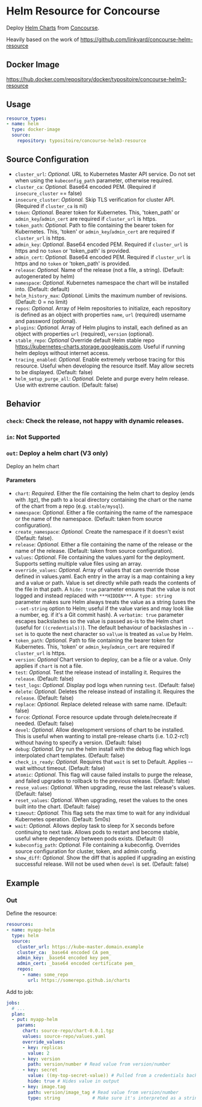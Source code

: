 # Helm Resource for Concourse

Deploy [Helm Charts](https://github.com/helm/helm) from [Concourse](https://concourse-ci.org/).

Heavily based on the work of https://github.com/linkyard/concourse-helm-resource

## Docker Image

https://hub.docker.com/repository/docker/typositoire/concourse-helm3-resource

## Usage

```yaml
resource_types:
- name: helm
  type: docker-image
  source:
    repository: typositoire/concourse-helm3-resource
```

## Source Configuration

* `cluster_url`: *Optional.* URL to Kubernetes Master API service. Do not set when using the `kubeconfig_path` parameter, otherwise required.
* `cluster_ca`: *Optional.* Base64 encoded PEM. (Required if `insecure_cluster` == false)
* `insecure_cluster`: *Optional.* Skip TLS verification for cluster API. (Required if `cluster_ca` is nil)
* `token`: *Optional.* Bearer token for Kubernetes.  This, 'token_path' or `admin_key`/`admin_cert` are required if `cluster_url` is https.
* `token_path`: *Optional.* Path to file containing the bearer token for Kubernetes.  This, 'token' or `admin_key`/`admin_cert` are required if `cluster_url` is https.
* `admin_key`: *Optional.* Base64 encoded PEM. Required if `cluster_url` is https and no `token` or 'token_path' is provided.
* `admin_cert`: *Optional.* Base64 encoded PEM. Required if `cluster_url` is https and no `token` or 'token_path' is provided.
* `release`: *Optional.* Name of the release (not a file, a string). (Default: autogenerated by helm)
* `namespace`: *Optional.* Kubernetes namespace the chart will be installed into. (Default: default)
* `helm_history_max`: *Optional.* Limits the maximum number of revisions. (Default: 0 = no limit)
* `repos`: *Optional.* Array of Helm repositories to initialize, each repository is defined as an object with properties `name`, `url` (required) username and password (optional).
* `plugins`: *Optional.* Array of Helm plugins to install, each defined as an object with properties `url` (required), `version` (optional).
* `stable_repo`: *Optional* Override default Helm stable repo <https://kubernetes-charts.storage.googleapis.com>. Useful if running helm deploys without internet access.
* `tracing_enabled`: *Optional.* Enable extremely verbose tracing for this resource. Useful when developing the resource itself. May allow secrets to be displayed. (Default: false)
* `helm_setup_purge_all`: *Optional.* Delete and purge every helm release. Use with extreme caution. (Default: false)

## Behavior

### `check`: Check the release, not happy with dynamic releases.

### `in`: Not Supported

### `out`: Deploy a helm chart (V3 only)

Deploy an helm chart

#### Parameters

* `chart`: *Required.* Either the file containing the helm chart to deploy (ends with .tgz), the path to a local directory containing the chart or the name of the chart from a repo (e.g. `stable/mysql`).
* `namespace`: *Optional.* Either a file containing the name of the namespace or the name of the namespace. (Default: taken from source configuration).
* `create_namespace`: *Optional.* Create the namespace if it doesn't exist (Default: false).
* `release`: *Optional.* Either a file containing the name of the release or the name of the release. (Default: taken from source configuration).
* `values`: *Optional.* File containing the values.yaml for the deployment. Supports setting multiple value files using an array.
* `override_values`: *Optional.* Array of values that can override those defined in values.yaml. Each entry in
  the array is a map containing a key and a value or path. Value is set directly while path reads the contents of
  the file in that path. A `hide: true` parameter ensures that the value is not logged and instead replaced with `***HIDDEN***`.
  A `type: string` parameter makes sure Helm always treats the value as a string (uses the `--set-string` option to Helm; useful if the value varies
  and may look like a number, eg. if it's a Git commit hash).
  A `verbatim: true` parameter escapes backslashes so the value is passed as-is to the Helm chart (useful for `((credentials))`).
  The default behaviour of backslashes in `--set` is to quote the next character so `val\ue` is treated as `value` by Helm.
* `token_path`: *Optional.* Path to file containing the bearer token for Kubernetes.  This, 'token' or `admin_key`/`admin_cert` are required if `cluster_url` is https.
* `version`: *Optional* Chart version to deploy, can be a file or a value. Only applies if `chart` is not a file.
* `test`: *Optional.* Test the release instead of installing it. Requires the `release`. (Default: false)
* `test_logs`: *Optional.* Display pod logs when running `test`. (Default: false)
* `delete`: *Optional.* Deletes the release instead of installing it. Requires the `release`. (Default: false)
* `replace`: *Optional.* Replace deleted release with same name. (Default: false)
* `force`: *Optional.* Force resource update through delete/recreate if needed. (Default: false)
* `devel`: *Optional.* Allow development versions of chart to be installed. This is useful when wanting to install pre-release
  charts (i.e. 1.0.2-rc1) without having to specify a version. (Default: false)
* `debug`: *Optional.* Dry run the helm install with the debug flag which logs interpolated chart templates. (Default: false)
* `check_is_ready`: *Optional.* Requires that `wait` is set to Default. Applies --wait without timeout. (Default: false)
* `atomic`: *Optional.* This flag will cause failed installs to purge the release, and failed upgrades to rollback to the previous release. (Default: false)
* `reuse_values`: *Optional.* When upgrading, reuse the last release's values. (Default: false)
* `reset_values`: *Optional.* When upgrading, reset the values to the ones built into the chart. (Default: false)
* `timeout`: *Optional.* This flag sets the max time to wait for any individual Kubernetes operation. (Default: 5m0s)
* `wait`: *Optional.* Allows deploy task to sleep for X seconds before continuing to next task. Allows pods to restart and become stable, useful where dependency between pods exists. (Default: 0)
* `kubeconfig_path`: *Optional.* File containing a kubeconfig. Overrides source configuration for cluster, token, and admin config.
* `show_diff`: *Optional.* Show the diff that is applied if upgrading an existing successful release. Will not be used when `devel` is set. (Default: false)

## Example

### Out

Define the resource:

```yaml
resources:
- name: myapp-helm
  type: helm
  source:
    cluster_url: https://kube-master.domain.example
    cluster_ca: _base64 encoded CA pem_
    admin_key: _base64 encoded key pem_
    admin_cert: _base64 encoded certificate pem_
    repos:
      - name: some_repo
        url: https://somerepo.github.io/charts
```

Add to job:

```yaml
jobs:
  # ...
  plan:
  - put: myapp-helm
    params:
      chart: source-repo/chart-0.0.1.tgz
      values: source-repo/values.yaml
      override_values:
      - key: replicas
        value: 2
      - key: version
        path: version/number # Read value from version/number
      - key: secret
        value: ((my-top-secret-value)) # Pulled from a credentials backend like Vault
        hide: true # Hides value in output
      - key: image.tag
        path: version/image_tag # Read value from version/number
        type: string            # Make sure it's interpreted as a string by Helm (not a number)
```
